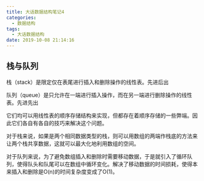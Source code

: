 ```yaml
---
title: 大话数据结构笔记4
categories:
  - 数据结构
tags:
  - 大话数据结构
date: 2019-10-08 21:14:16
---
```



## 栈与队列

栈（stack）是限定仅在表尾进行插入和删除操作的线性表。先进后出

队列（queue）是只允许在一端进行插入操作，而在另一端进行删除操作的线性表。先进先出

它们均可以用线性表的顺序存储结构来实现，但都存在着顺序存储的一些弊端。因此它们各自有各自的技巧来解决这个问题。

对于栈来说，如果是两个相同数据类型的栈，则可以用数组的两端作栈底的方法来让两个栈共享数据，这就可以最大化地利用数组的空间。

对于队列来说，为了避免数组插入和删除时需要移动数据，于是就引入了循环队列，使得队头和队尾可以在数组中循环变化。解决了移动数据的时间损耗，使得本来插入和删除是O(n)的时间复杂度变成了O(1)。

